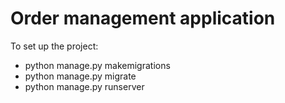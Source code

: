 # Order management application
To set up the project:
* python manage.py makemigrations
* python manage.py migrate
* python manage.py runserver
